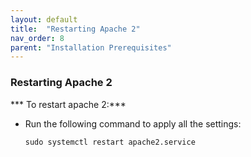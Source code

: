```yaml
---
layout: default
title:  "Restarting Apache 2"
nav_order: 8
parent: "Installation Prerequisites"
---
```



### Restarting Apache 2

*** To restart apache 2:***
- Run the following command to apply all the settings:

	`sudo systemctl restart apache2.service`
